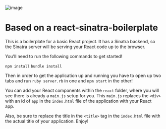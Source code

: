 ![image](https://user-images.githubusercontent.com/3657707/32663960-1215dde8-c630-11e7-8abd-592e1adfe6a4.png
)

# Based on a react-sinatra-boilerplate 
This is a boilerplate for a basic React project. It has a Sinatra backend, so
the Sinatra server will be serving your React code up to the browser.

You'll need to run the following commands to get started!

`npm install`
`bundle install`

Then in order to get the application up and running you have to open up two
tabs and run `ruby server.rb` in one and `npm start` in the other!

You can add your React components within the `react` folder, where you will see
there is already a `main.js` setup for you. This `main.js` replaces the `<div>`
with an id of `app` in the `index.html` file of the application with your React
app.

Also, be sure to replace the title in the `<title>` tag in the `index.html` file
with the actual title of your application. Enjoy!
